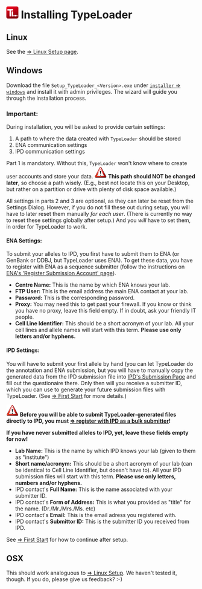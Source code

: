 # ![Icon](images/TypeLoader_32.png) Installing TypeLoader

## Linux ##
See the [=> Linux Setup page](setup_linux.md).

## Windows ##
Download the file `Setup_TypeLoader_<Version>.exe` under [`installer` => `windows`](https://github.com/DKMS-LSL/typeloader/tree/master/installer/windows) and install it with admin privileges. The wizard will guide you through the installation process.

### Important:

During installation, you will be asked to provide certain settings:

1. A path to where the data created with ``TypeLoader`` should be stored 
2. ENA communication settings
3. IPD communication settings

Part 1 is mandatory. Without this, ``TypeLoader`` won't know where to create user accounts and store your data. 
![important](images/icon_important.png) **This path should NOT be changed later**, so choose a path wisely. (E.g., best not locate this on your Desktop, but rather on a partition or drive with plenty of disk space available.) 

All settings in parts 2 and 3 are optional, as they can later be reset from the Settings Dialog. However, if you do not fill these out during setup, you will have to later reset them manually *for each user*. (There is currently no way to reset these settings globally after setup.) And you *will* have to set them, in order for TypeLoader to work.

#### ENA Settings:

To submit your alleles to IPD, you first have to submit them to ENA (or GenBank or DDBJ, but TypeLoader uses ENA). To get these data, you have to register with ENA as a sequence submitter (follow the instructions on [ENA's 'Register Submission Account' page](https://ena-docs.readthedocs.io/en/latest/reg_01.html)).

 * **Centre Name:** This is the name by which ENA knows your lab.
 * **FTP User:** This is the email address the main ENA contact at your lab.
 * **Password:** This is the corresponding password.
 * **Proxy:** You may need this to get past your firewall. If you know or think you have no proxy, leave this field empty. If in doubt, ask your friendly IT people. 
 * **Cell Line Identifier:** This should be a short acronym of your lab. All your cell lines and allele names will start with this term. **Please use only letters and/or hyphens.**

#### IPD Settings:
You will have to submit your first allele by hand (you can let TypeLoader do the annotation and ENA submission, but you will have to manually copy the generated data from the IPD submission file into [IPD's Submission Page](https://www.ebi.ac.uk/ipd/imgt/hla/subs/submit.html) and fill out the questionaire there. Only then will you receive a submitter ID, which you can use to generate your future submission files with TypeLoader. (See [=> First Start](first_start.md) for more details.)

![important](images/icon_important.png) **Before you will be able to submit TypeLoader-generated files directly to IPD, you must [=> register with IPD as a bulk submitter](ipd.md)!**

**If you have never submitted alleles to IPD, yet, leave these fields empty for now!**

 * **Lab Name:** This is the name by which IPD knows your lab (given to them as "institute")
 * **Short name/acronym:** This should be a short acronym of your lab (can be identical to Cell Line Identifier, but doesn't have to). All your IPD submission files will start with this term. **Please use only letters, numbers and/or hyphens.**
 * IPD contact's **Full Name:** This is the name associated with your submitter ID.
 * IPD contact's **Form of Address:** This is what you provided as "title" for the name. (Dr./Mr./Mrs./Ms. etc)
 * IPD contact's **Email:** This is the email adress you registered with.
 * IPD contact's **Submittor ID:** This is the submitter ID you received from IPD.

See [=> First Start](first_start.md) for how to continue after setup.

## OSX ##
This should work analoguous to [=> Linux Setup](setup_linux.md). We haven't tested it, though. If you do, please give us feedback? :-)